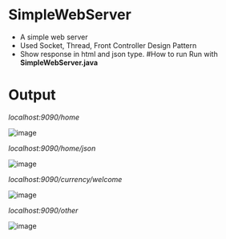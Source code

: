 # SimpleWebServer
* A simple web server
* Used Socket, Thread, Front Controller Design Pattern
* Show response in html and json type.
#How to run
Run with **SimpleWebServer.java**
# Output
*localhost:9090/home*

![image](https://user-images.githubusercontent.com/41707235/158011487-5406329f-aae3-42f9-bdc7-34ec6e8e1316.png)

*localhost:9090/home/json*

![image](https://user-images.githubusercontent.com/41707235/158011524-67e9ea58-4ec2-41c4-8d1b-b20a4ef62813.png)

*localhost:9090/currency/welcome*

![image](https://user-images.githubusercontent.com/41707235/158011547-8c1bae5e-b384-4c39-ad0b-3e6c6fc62c51.png)

*localhost:9090/other*

![image](https://user-images.githubusercontent.com/41707235/158011614-00e03717-d313-430c-9e49-73b4bd33195c.png)
